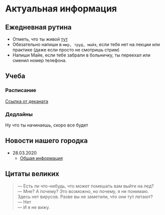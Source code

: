 # Актуальная информация
## Ежедневная рутина
- Отметь, что ты живой [тут](https://docs.google.com/spreadsheets/d/1gQ7_TradRIQWiijglzW_WQbIzszmXa4F8UDewKcCYD4/edit#gid=0)
- Обязательно напиши в `мир, труд, майя`, если тебя нет на лекции или практике (даже если просто не смотришь стрим)
- Напиши Майе, если тебе забрали в больничку, ты переехал или сменил номер телефона.
## Учеба
### Расписание
[Ссылка от деканата](https://fpmi.bsu.by/sm_full.aspx?guid=58083)
### Дедлайны
Ну что ты начинаешь, скоро все будет
## Новости нашего городка
- 28.03.2020
  - [Общая информация](https://t.me/shesterochka/6)

## Цитаты великих
> — Есть ли что-нибудь, что может помешать вам выйти на лед?\
> — Мне? А почему? Это возможно, но почему, я не понимаю. Здесь нет вирусов. Разве вы не заметили, что они тут летают?\
> — Нет\
> — И я не вижу.

